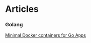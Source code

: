 

# Articles

### Golang

[Minimal Docker containers for Go Apps](https://www.cloudbees.com/blog/building-minimal-docker-containers-for-go-applications)